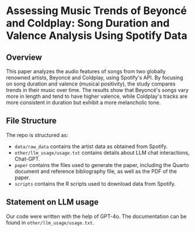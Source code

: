 # Assessing Music Trends of Beyoncé and Coldplay: Song Duration and Valence Analysis Using Spotify Data

## Overview

This paper analyzes the audio features of songs from two globally renowned artists, Beyoncé and Coldplay, using Spotify's API. By focusing on song duration and valence (musical positivity), the study compares trends in their music over time. The results show that Beyoncé's songs vary more in length and tend to have higher valence, while Coldplay's tracks are more consistent in duration but exhibit a more melancholic tone.

## File Structure

The repo is structured as:

-   `data/raw_data` contains the artist data as obtained from Spotify.
-   `other/llm_usage/usage.txt` contains details about LLM chat interactions, Chat-GPT.
-   `paper` contains the files used to generate the paper, including the Quarto document and reference bibliography file, as well as the PDF of the paper. 
-   `scripts` contains the R scripts used to download data from Spotify.


## Statement on LLM usage

Our code were written with the help of GPT-4o. The documentation can be found in `other/llm_usage/usage.txt`.
